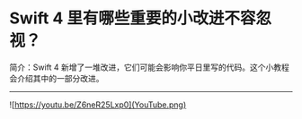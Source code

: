 # Swift 4 里有哪些重要的小改进不容忽视？

简介：Swift 4 新增了一堆改进，它们可能会影响你平日里写的代码。这个小教程会介绍其中的一部分改进。

---

![https://youtu.be/Z6neR25Lxp0](YouTube.png)
